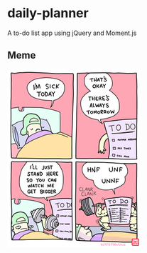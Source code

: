 # daily-planner
A to-do list app using jQuery and Moment.js

## Meme
![to-do.webp](./MDassets/904535_9ea9ad68b553443abc4a475bd7e3ad45_mv2.webp)

